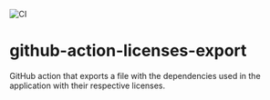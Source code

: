 ![CI](https://github.com/nearform/github-action-licenses-export/actions/workflows/ci.yml/badge.svg?event=push)

# github-action-licenses-export

GitHub action that exports a file with the dependencies used in the application with their respective licenses.
